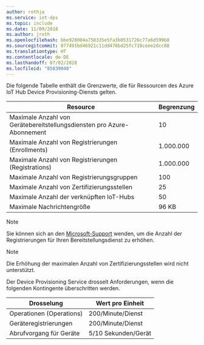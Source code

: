 ```yaml
---
author: rothja
ms.service: iot-dps
ms.topic: include
ms.date: 11/09/2018
ms.author: jroth
ms.openlocfilehash: bbe928084a758335e5fa3b0531726c77a6d599b8
ms.sourcegitcommit: 877491bd46921c11dd478bd25fc718ceee2dcc08
ms.translationtype: HT
ms.contentlocale: de-DE
ms.lasthandoff: 07/02/2020
ms.locfileid: "85839048"
---
```

Die folgende Tabelle enthält die Grenzwerte, die für Ressourcen des Azure IoT Hub Device Provisioning-Diensts gelten.

| Resource | Begrenzung |
| --- | --- |
| Maximale Anzahl von Gerätebereitstellungsdiensten pro Azure-Abonnement | 10 |
| Maximale Anzahl von Registrierungen (Enrollments) | 1\.000.000 |
| Maximale Anzahl von Registrierungen (Registrations) | 1\.000.000 |
| Maximale Anzahl von Registrierungsgruppen | 100 |
| Maximale Anzahl von Zertifizierungsstellen | 25 |
| Maximale Anzahl der verknüpften IoT-Hubs | 50 |
| Maximale Nachrichtengröße | 96 KB|

> [!NOTE]
> Sie können sich an den [Microsoft-Support](https://azure.microsoft.com/support/options/) wenden, um die Anzahl der Registrierungen für Ihren Bereitstellungsdienst zu erhöhen.

> [!NOTE]
> Die Erhöhung der maximalen Anzahl von Zertifizierungsstellen wird nicht unterstützt.

Der Device Provisioning Service drosselt Anforderungen, wenn die folgenden Kontingente überschritten werden.

| Drosselung | Wert pro Einheit |
| --- | --- |
| Operationen (Operations) | 200/Minute/Dienst |
| Geräteregistrierungen | 200/Minute/Dienst |
| Abrufvorgang für Geräte | 5/10 Sekunden/Gerät |
